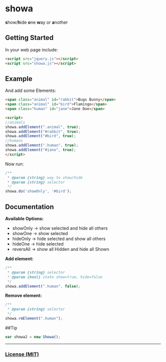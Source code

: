 showa
=====

**s**how/**h**ide **o**ne **w**ay or **a**nother  

## Getting Started

In your web page include:  

```html
<script src="jquery.js"></script>
<script src="showa.js"></script>
```
Example
-----------

And add some Elements:  
```html
<span class="animal" id="rabbit">Bugs Bunny</span>
<span class="animal" id="bird">Flamingo</span>
<span class="human" id="jane">Jane Doe</span>

<script>
//animals
showa.addElement(".animal", true);
showa.addElement("#rabbit", true);
showa.addElement("#bird", true);
//humans
showa.addElement(".human", true);
showa.addElement("#jane", true);
</script>
```

Now run:  

```js
/**
 * @param {string} way to show/hide
 * @param {string} selector
 */
showa.do('showOnly', '#bird');
```

## Documentation

**Available Options:**  
* showOnly -> show selected and hide all others
* showOne -> show selected
* hideOnly -> hide selected and show all others
* hideOne -> hide selected  
* reversAll -> show all Hidden and hide all Shown  


**Add element:**  
```js
/**
 * @param {string} selector
 * @param {bool} state show=true, hide=false
 */
showa.addElement(".human", false);
```

**Remove element:**  
```js
/**
 * @param {string} selector
 */
showa.rmElement(".human");
```

##Tip

```js
var showa2 = new Showa();
```

--------------------------

### [License (MIT)](LICENSE)